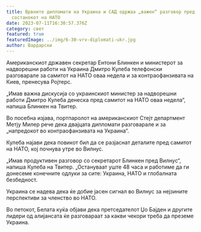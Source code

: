 ```yaml
---
title: Врвните дипломати на Украина и САД одржаа „важен“ разговор пред
  состанокот на НАТО
date: 2023-07-11T16:30:57.376Z
category: свет
featured: true
featuredImage: ../img/6-30-vrv-diplomati-ukr.jpg
author: Вардарски
---
```

Американскиот државен секретар Ентони Блинкен и министерот за надворешни работи на Украина Дмитро Кулеба телефонски разговарале за самитот на НАТО оваа недела и за контраофанзивата на Киев, пренесува Ројтерс.

„Имав важна дискусија со украинскиот министер за надворешни работи Дмитро Кулеба денеска пред самитот на НАТО оваа недела“, напиша Блинкен на Твитер.

Во посебна изјава, портпаролот на американскиот Стејт департмент Метју Милер рече дека двајцата дипломати разговарале и за „напредокот во контраофанзивата на Украина“.

Кулеба најави дека повикот бил да се разјаснат деталите пред самитот на НАТО, кој почнува утре во Вилнус.

„Имав продуктивен разговор со секретарот Блинкен пред Вилнус“, напиша Кулеба на Твитер. „Остануваат уште 48 часа и работиме да ги донесеме конечните одлуки за сите: Украина, НАТО и глобалната безбедност.

Украина се надева дека ќе добие јасен сигнал во Вилнус за нејзините перспективи за членство во НАТО.

Во петокот, Белата куќа објави дека претседателот Џо Бајден и другите лидери од алијансата ќе разговараат за какви чекори треба да преземе Украина.